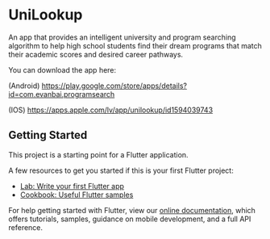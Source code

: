 # UniLookup

An app that provides an intelligent university and program searching algorithm to help high school students find their dream programs that match their academic scores and desired career pathways.

You can download the app here:

(Android) https://play.google.com/store/apps/details?id=com.evanbai.programsearch

(IOS) https://apps.apple.com/lv/app/unilookup/id1594039743

## Getting Started

This project is a starting point for a Flutter application.

A few resources to get you started if this is your first Flutter project:

- [Lab: Write your first Flutter app](https://flutter.dev/docs/get-started/codelab)
- [Cookbook: Useful Flutter samples](https://flutter.dev/docs/cookbook)

For help getting started with Flutter, view our
[online documentation](https://flutter.dev/docs), which offers tutorials,
samples, guidance on mobile development, and a full API reference.
